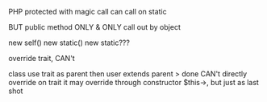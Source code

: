 PHP
protected with magic call
can call on static

BUT public method ONLY & ONLY call out by object

new self()
new static()
new static???

override trait, CAN't

class use trait as parent
then user extends parent > done
CAN't directly override on trait
it may override through constructor
$this->, but just as last shot